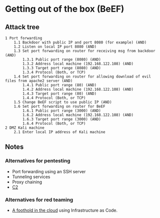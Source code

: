 # Getting out of the box (BeEF)

## Attack tree

```text
1 Port forwarding
    1.1 Backdoor with public IP and port 8080 (for example) (AND)
    1.2 Listen on local IP port 8080 (AND)
    1.3 Set port forwarding on router for receiving msg from backdoor (AND)
        1.3.1 Public port range (8080) (AND)
        1.3.2 Address local machine (192.168.122.108) (AND)
        1.3.3 Target port range (8080) (AND)
        1.3.4 Protocol (Both, or TCP)
    1.4 Set port forwarding on router for allowing download of evil files from apache2 server (AND)
        1.4.1 Public port range (80) (AND)
        1.4.2 Address local machine (192.168.122.108) (AND)
        1.4.3 Target port range (80) (AND)
        1.4.4 Protocol (Both, or TCP)
    1.5 Change BeEF script to use public IP (AND)
    1.6 Set port forwarding on router for BeEF
        1.6.1 Public port range (3000) (AND)
        1.6.2 Address local machine (192.168.122.108) (AND)
        1.6.3 Target port range (3000) (AND)
        1.6.4 Protocol (Both, or TCP)
2 DMZ Kali machine
    2.1 Enter local IP address of Kali machine
```

## Notes

### Alternatives for pentesting

* Port forwarding using an SSH server
* Tunneling services
* Proxy chaining
* [C2](c2.md)

### Alternatives for red teaming

* [A foothold in the cloud](https://tymyrddin.github.io/red-iac/) using Infrastructure as Code.
